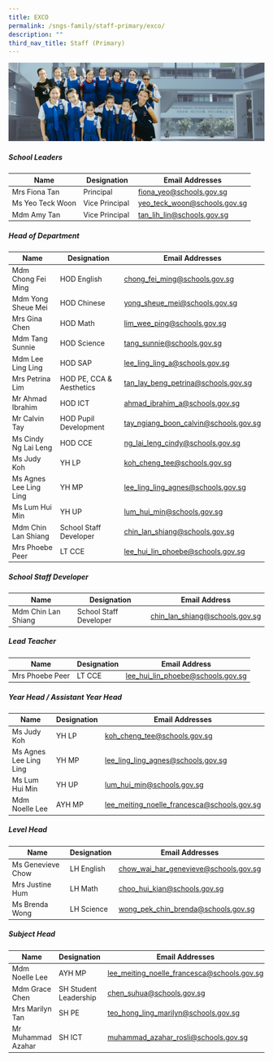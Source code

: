 ```yaml
---
title: EXCO
permalink: /sngs-family/staff-primary/exco/
description: ""
third_nav_title: Staff (Primary)
---
```

![](/images/01%20Banner%20Photos/subpage%2001%20about%20us.jpg)

##### **School Leaders**

| Name | Designation | Email Addresses |
| --- | --- | --- |
| Mrs Fiona Tan | Principal | [fiona\_yeo@schools.gov.sg](mailto:fiona_yeo@schools.gov.sg) |
| Ms Yeo Teck Woon | Vice Principal | [yeo\_teck\_woon@schools.gov.sg](mailto:yeo_teck_woon@schools.gov.sg) |
| Mdm Amy Tan  | Vice Principal  | [tan\_lih\_lin@schools.gov.sg](mailto:%C2%A0tan_lih_lin@schools.gov.sg) |

#####  **Head of Department**

| Name | Designation | Email Addresses |
| --- | --- | --- |
| Mdm Chong Fei Ming | HOD English | [chong_fei_ming@schools.gov.sg](mailto:chong_fei_ming@schools.gov.sg) |
| Mdm Yong Sheue Mei  | HOD Chinese   | [yong_sheue_mei@schools.gov.sg](mailto:yong_sheue_mei@schools.gov.sg) |
| Mrs Gina Chen   | HOD Math   | [lim_wee_ping@schools.gov.sg](mailto:lim_wee_ping@schools.gov.sg) |
| Mdm Tang Sunnie | HOD Science | [tang_sunnie@schools.gov.sg](mailto:tang_sunnie@schools.gov.sg) |
| Mdm Lee Ling Ling | HOD SAP | [lee_ling_ling_a@schools.gov.sg](mailto:lee_ling_ling_a@schools.gov.sg) |
| Mrs Petrina Lim | HOD PE, CCA & Aesthetics | [tan_lay_beng_petrina@schools.gov.sg](mailto:tan_lay_beng_petrina@schools.gov.sg) |
| Mr Ahmad Ibrahim | HOD ICT | [ahmad_ibrahim_a@schools.gov.sg](mailto:ahmad_ibrahim_a@schools.gov.sg) |
| Mr Calvin Tay | HOD Pupil Development | [tay_ngiang_boon_calvin@schools.gov.sg](mailto:tay_ngiang_boon_calvin@schools.gov.sg) |
| Ms Cindy Ng Lai Leng | HOD CCE | [ng_lai_leng_cindy@schools.gov.sg](mailto:ng_lai_leng_cindy@schools.gov.sg) |
| Ms Judy Koh | YH LP  | [koh_cheng_tee@schools.gov.sg](mailto:koh_cheng_tee@schools.gov.sg) |
| Ms Agnes Lee Ling Ling | YH MP | [lee_ling_ling_agnes@schools.gov.sg](mailto:lee_ling_ling_agnes@schools.gov.sg) |
| Ms Lum Hui Min | YH UP | [lum_hui_min@schools.gov.sg](mailto:lum_hui_min@schools.gov.sg) |
| Mdm Chin Lan Shiang | School Staff Developer | [chin_lan_shiang@schools.gov.sg](mailto:chin_lan_shiang@schools.gov.sg) |
| Mrs Phoebe Peer | LT CCE |[lee_hui_lin_phoebe@schools.gov.sg](mailto:lee_hui_lin_phoebe@schools.gov.sg) |


##### **School Staff Developer**

| Name | Designation | Email Address |
| -------- | -------- | -------- |
| Mdm Chin Lan Shiang | School Staff Developer | [chin_lan_shiang@schools.gov.sg](mailto:chin_lan_shiang@schools.gov.sg) |


##### **Lead Teacher**

| Name | Designation | Email Address |
| -------- | -------- | -------- |
| Mrs Phoebe Peer | LT CCE  | [lee_hui_lin_phoebe@schools.gov.sg](mailto:lee_hui_lin_phoebe@schools.gov.sg)  |


##### **Year Head / Assistant Year Head**




| Name | Designation | Email Addresses |
| -------- | -------- | -------- |
| Ms Judy Koh  | YH LP  | [koh_cheng_tee@schools.gov.sg](mailto:koh_cheng_tee@schools.gov.sg) |
| Ms Agnes Lee Ling Ling  | YH MP  | [lee_ling_ling_agnes@schools.gov.sg](mailto:lee_ling_ling_agnes@schools.gov.sg)  |
| Ms Lum Hui Min  | YH UP  | [lum_hui_min@schools.gov.sg](mailto:lum_hui_min@schools.gov.sg)  |
| Mdm Noelle Lee  | AYH MP  | [lee\_meiting\_noelle\_francesca@schools.gov.sg](mailto:lee_meiting_noelle_francesca@schools.gov.sg) |






##### **Level Head**

| Name | Designation | Email Addresses |
| --- | --- | --- |
| Ms Genevieve Chow  | LH English | [chow_wai_har_genevieve@schools.gov.sg](mailto:chow_wai_har_genevieve@schools.gov.sg) |
| Mrs Justine Hum | LH Math  | [choo_hui_kian@schools.gov.sg](mailto:choo_hui_kian@schools.gov.sg) |
| Ms Brenda Wong | LH Science | [wong_pek_chin_brenda@schools.gov.sg](mailto:wong_pek_chin_brenda@schools.gov.sg) |


##### **Subject Head**

| Name | Designation | Email Addresses |
| --- | --- | --- |
| Mdm Noelle Lee  | AYH MP | [lee\_meiting\_noelle\_francesca@schools.gov.sg](mailto:lee_meiting_noelle_francesca@schools.gov.sg) |
| Mdm Grace Chen | SH Student Leadership | [chen\_suhua@schools.gov.sg](mailto:chen_suhua@schools.gov.sg) |
| Mrs Marilyn Tan | SH PE | [teo\_hong\_ling\_marilyn@schools.gov.sg](mailto:teo_hong_ling_marilyn@schools.gov.sg) |
| Mr Muhammad Azahar  | SH ICT  | [muhammad\_azahar\_rosli@schools.gov.sg](mailto:muhammad_azahar_rosli@schools.gov.sg)  |
